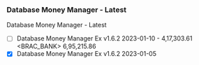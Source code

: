 ### Database Money Manager - Latest


Database Money Manager - Latest
- [ ] Database Money Manager Ex v1.6.2 2023-01-10 - 4,17,303.61 <BRAC_BANK> 6,95,215.86
- [x] Database Money Manager Ex v1.6.2 2023-01-05